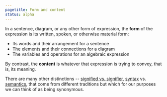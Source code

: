 ```yaml
---
pagetitle: Form and content
status: alpha
---
```

In a sentence, diagram, or any other form of expression, the **form** of the expression is its written, spoken, or otherwise material form:

* Its words and their arrangement for a sentence
* The elements and their connections for a diagram
* The variables and operations for an algebraic expression

By contrast, the **content** is whatever that expression is trying to convey, that is, its meaning.

There are many other distinctions -- [signified vs. signifier](https://en.wikipedia.org/wiki/Signified_and_signifier), [syntax](https://en.wikipedia.org/wiki/Syntax) vs. [semantics](https://en.wikipedia.org/wiki/Semantics), that come from different traditions but which for our purposes we can think of as being synonymous.